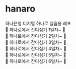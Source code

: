 # hanaro
하나은행 디지털 하나로 실습용 레포  
🌱 하나로에서 잔디심기 1일차~ 🌱  
🌱 하나로에서 잔디심기 2일차~ 🌱  
🌱 하나로에서 잔디심기 3일차~ 🌱  
🌱 하나로에서 잔디심기 4일차~ 🌱  
🌱 하나로에서 잔디심기 5일차~ 🌱  
🌱 하나로에서 잔디심기 6일차~ 🌱  
